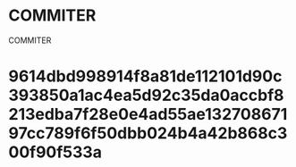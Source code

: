# COMMITER
COMMITER






# 9614dbd998914f8a81de112101d90c393850a1ac4ea5d92c35da0accbf8213edba7f28e0e4ad55ae13270867197cc789f6f50dbb024b4a42b868c300f90f533a
